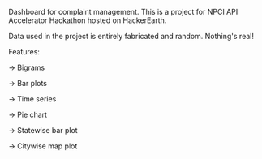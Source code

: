 Dashboard for complaint management. This is a project for NPCI API Accelerator Hackathon hosted on HackerEarth.

Data used in the project is entirely fabricated and random. Nothing's real!

Features:

-> Bigrams

-> Bar plots

-> Time series

-> Pie chart

-> Statewise bar plot

-> Citywise map plot
